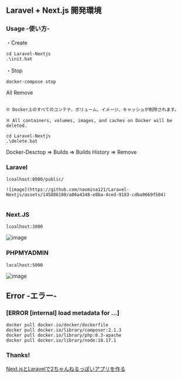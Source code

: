 ## Laravel + Next.js 開発環境

### Usage -使い方-

・Create

```
cd Laravel-Nextjs
.\init.bat
```

・Stop

```
docker-compose stop
```

All Remove
```

※ Docker上のすべてのコンテナ、ボリューム、イメージ、キャッシュが削除されます。

※ All containers, volumes, images, and caches on Docker will be deleted.

cd Laravel-Nextjs
.\delete.bat
```

Docker-Desctop => Builds => Builds History => Remove

### Laravel

```
lcoalhost:8000/public/

![image](https://github.com/naomina121/Laravel-Nextjs/assets/145886100/a06a4348-e8ba-4ced-9183-cdba9669f504)


```

### Next.JS

```
lcoalhost:3000
```

![image](https://github.com/naomina121/Laravel-Nextjs/assets/145886100/eaf55e7c-ab61-4e50-ac12-8396e1426de5)



### PHPMYADMIN

```
localhost:5000
```

![image](https://github.com/naomina121/Laravel-Nextjs/assets/145886100/2cc9a444-6b23-4247-bb1f-746ddd93cc1e)


## Error -エラー-

### [ERROR [internal] load metadata for ...]

```
docker pull docker.io/docker/dockerfile
docker pull docker.io/library/composer:2.1.3
docker pull docker.io/library/php:8.3-apache
docker pull docker.io/library/node:18.17.1
```

### Thanks!

[Next.jsとLaravelで2ちゃんねるっぽいアプリを作る](https://zenn.dev/ponta/books/95e0984aa9dcbd)
